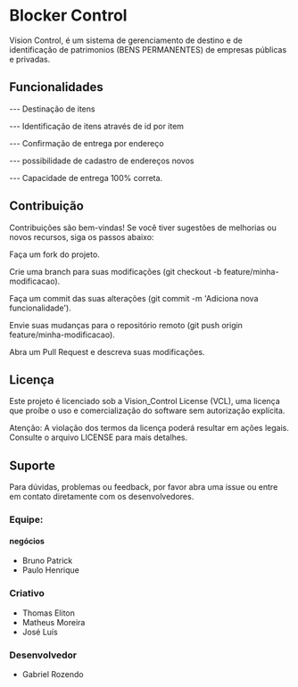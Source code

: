 # Blocker Control

Vision Control, é um sistema de gerenciamento de destino e de identificação de patrimonios (BENS PERMANENTES) de empresas públicas e privadas.

## Funcionalidades
--- Destinação de itens

--- Identificação de itens através de id por item

--- Confirmação de entrega por endereço

--- possibilidade de cadastro de endereços novos

--- Capacidade de entrega 100% correta.



## Contribuição
Contribuições são bem-vindas! Se você tiver sugestões de melhorias ou novos recursos, siga os passos abaixo:

Faça um fork do projeto.

Crie uma branch para suas modificações (git checkout -b feature/minha-modificacao).

Faça um commit das suas alterações (git commit -m 'Adiciona nova funcionalidade').

Envie suas mudanças para o repositório remoto (git push origin feature/minha-modificacao).

Abra um Pull Request e descreva suas modificações.



## Licença
Este projeto é licenciado sob a Vision_Control License (VCL), uma licença que proíbe o uso e comercialização do software sem autorização explícita.

Atenção: A violação dos termos da licença poderá resultar em ações legais. Consulte o arquivo LICENSE para mais detalhes.




## Suporte
Para dúvidas, problemas ou feedback, por favor abra uma issue ou entre em contato diretamente com os desenvolvedores.




### Equipe:

#### negócios
  - Bruno Patrick
  - Paulo Henrique
### Criativo
  - Thomas Eliton
  - Matheus Moreira
  - José Luís
### Desenvolvedor 
  - Gabriel Rozendo

